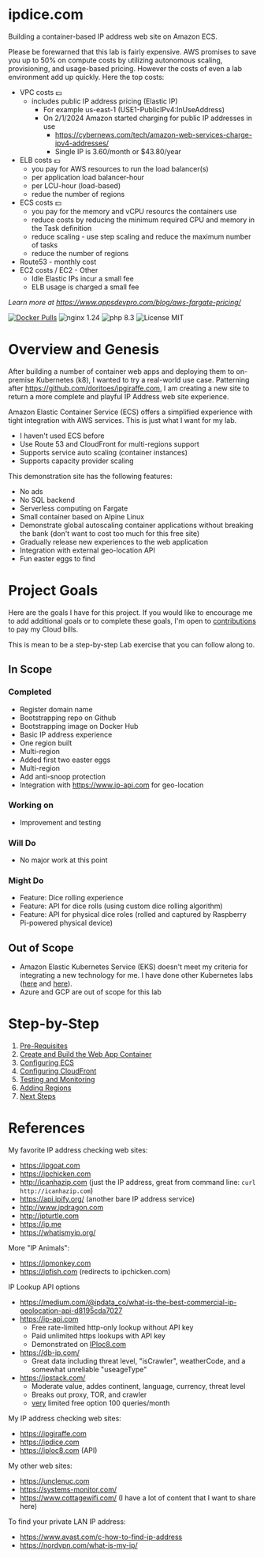 # ipdice.com
Building a container-based IP address web site on Amazon ECS.

Please be forewarned that this lab is fairly expensive. AWS promises to save you up to 50% on compute costs by utilizing autonomous scaling, provisioning, and usage-based pricing. However the costs of even a lab environment add up quickly. Here the top costs:
- VPC costs 💵
  - includes public IP address pricing (Elastic IP)
    - For example us-east-1 (USE1-PublicIPv4:InUseAddress)
    - On 2/1/2024 Amazon started charging for public IP addresses in use
      - https://cybernews.com/tech/amazon-web-services-charge-ipv4-addresses/
      - Single IP is 3.60/month or $43.80/year
- ELB costs 💵
  - you pay for AWS resources to run the load balancer(s)
  - per application load balancer-hour
  - per LCU-hour (load-based)
  - redue the number of regions
- ECS costs 💵
  - you pay for the memory and vCPU resourcs the containers use
  - reduce costs by reducing the minimum required CPU and memory in the Task definition
  - reduce scaling - use step scaling and reduce the maximum number of tasks
  - reduce the number of regions
- Route53 - monthly cost
- EC2 costs / EC2 - Other
  - Idle Elastic IPs incur a small fee
  - ELB usage is charged a small fee

*Learn more at https://www.appsdevpro.com/blog/aws-fargate-pricing/*

[![Docker Pulls](https://img.shields.io/docker/pulls/doritoes/ipdice.com.svg)](https://hub.docker.com/r/doritoes/ipdice.com/)
![nginx 1.24](https://img.shields.io/badge/nginx-1.24-brightgreen.svg)
![php 8.3](https://img.shields.io/badge/php-8.3-brightgreen.svg)
![License MIT](https://img.shields.io/badge/license-MIT-blue.svg)

# Overview and Genesis
After building a number of container web apps and deploying them to on-premise Kubernetes (k8), I wanted to try a real-world use case. Patterning after https://github.com/doritoes/ipgiraffe.com, I am creating a new site to return a more complete and playful IP Address web site experience.

Amazon Elastic Container Service (ECS) offers a simplified experience with tight integration with AWS services. This is just what I want for my lab.
- I haven't used ECS before
- Use Route 53 and CloudFront for multi-regions support
- Supports service auto scaling (container instances)
- Supports capacity provider scaling

This demonstration site has the following features:
* No ads
* No SQL backend
* Serverless computing on Fargate
* Small container based on Alpine Linux
* Demonstrate global autoscaling container applications without breaking the bank (don't want to cost too much for this free site)
* Gradually release new experiences to the web application
* Integration with external geo-location API
* Fun easter eggs to find

# Project Goals
Here are the goals I have for this project. If you would like to encourage me to add additional goals or to complete these goals, I'm open to [contributions](https://account.venmo.com/u/unclenuc) to pay my Cloud bills.

This is mean to be a step-by-step Lab exercise that you can follow along to.

## In Scope
### Completed
- Register domain name
- Bootstrapping repo on Github
- Bootstrapping image on Docker Hub
- Basic IP address experience
- One region built
- Multi-region
- Added first two easter eggs
- Multi-region
- Add anti-snoop protection
- Integration with https://www.ip-api.com for geo-location

### Working on
- Improvement and testing
### Will Do
- No major work at this point
### Might Do
- Feature: Dice rolling experience
- Feature: API for dice rolls (using custom dice rolling algorithm)
- Feature: API for physical dice roles (rolled and captured by Raspberry Pi-powered physical device)
## Out of Scope
- Amazon Elastic Kubernetes Service (EKS) doesn't meet my criteria for integrating a new technology for me. I have done other Kubernetes labs ([here](https://www.unclenuc.com/lab:kubernetes_app:start) and [here](https://www.unclenuc.com/lab:stack_of_nucs:start)).
- Azure and GCP are out of scope for this lab

# Step-by-Step
1. [Pre-Requisites](1_Prerequisites.md)
2. [Create and Build the Web App Container](2_ipdice.md)
3. [Configuring ECS](3_ECS.md)
4. [Configuring CloudFront](4_CloudFront.md)
5. [Testing and Monitoring](5_Testing_and_Monitoring.md)
6. [Adding Regions](6_Regions.md)
7. [Next Steps](7_Next_Steps.md)

# References
My favorite IP address checking web sites:
- https://ipgoat.com
- https://ipchicken.com
- http://icanhazip.com (just the IP address, great from command line: `curl http://icanhazip.com`)
- https://api.ipify.org/ (another bare IP address service)
- http://www.ipdragon.com
- http://ipturtle.com
- https://ip.me
- https://whatismyip.org/

More "IP Animals":
- https://ipmonkey.com
- https://ipfish.com (redirects to ipchicken.com)

IP Lookup API options
- https://medium.com/@ipdata_co/what-is-the-best-commercial-ip-geolocation-api-d8195cda7027
- https://ip-api.com
  - Free rate-limited http-only lookup without API key
  - Paid unlimited https lookups with API key
  - Demonstrated on [IPloc8.com](https://github.com/doritoes/iploc8.com)
- https://db-ip.com/
  - Great data including threat level, "isCrawler", weatherCode, and a somewhat unreliable "useageType"
- https://ipstack.com/
  - Moderate value, addes continent, language, currency, threat level
  - Breaks out proxy, TOR, and crawler
  - <ins>very</ins> limited free option 100 queries/month

My IP address checking web sites:
- https://ipgiraffe.com
- https://ipdice.com
- https://iploc8.com (API)

My other web sites:
- https://unclenuc.com
- https://systems-monitor.com/
- https://www.cottagewifi.com/ (I have a lot of content that I want to share here)

To find your private LAN IP address:
- https://www.avast.com/c-how-to-find-ip-address
- https://nordvpn.com/what-is-my-ip/
